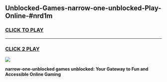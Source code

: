 
## Unblocked-Games-narrow-one-unblocked-Play-Online-#nrd1m
<h3>
<a href="https://premium.freeplayer.one?title=narrow-one-unblocked&ref=24F">CLICK TO PLAY</a></h3>
<hr>

<h3>
<a href="https://premium.freeplayer.one?title=narrow-one-unblocked&ref=24F">CLICK 2 PLAY</a>
  
</h3>

<a href="https://premium.freeplayer.one?title=narrow-one-unblocked&ref=24F/"><img src="https://clearcache.store/games.png"></a>


**narrow-one-unblocked games unblocked: Your Gateway to Fun and Accessible Online Gaming**
